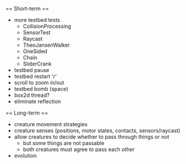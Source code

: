 
== Short-term ==

* more testbed tests
  * CollisionProcessing
  * SensorTest
  * Raycast
  * TheoJansenWalker
  * OneSided
  * Chain
  * SliderCrank
* testbed pause
* testbed restart 'r'
* scroll to zoom in/out
* testbed bomb (space)
* box2d thread?
* eliminate reflection

== Long-term ==

* creature movement strategies
* creature senses (positions, motor states, contacts, sensors/raycast)
* allow creatures to decide whether to pass through things or not
  * but some things are not passable
  * both creatures must agree to pass each other
* evolution
